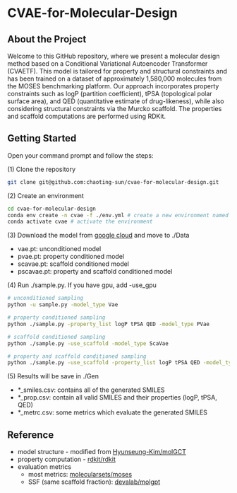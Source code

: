 # CVAE-for-Molecular-Design

## About the Project

Welcome to this GitHub repository, where we present a molecular design method based on a Conditional Variational Autoencoder Transformer (CVAETF). This model is tailored for property and structural constraints and has been trained on a dataset of approximately 1,580,000 molecules from the MOSES benchmarking platform. Our approach incorporates property constraints such as logP (partition coefficient), tPSA (topological polar surface area), and QED (quantitative estimate of drug-likeness), while also considering structural constraints via the Murcko scaffold. The properties and scaffold computations are performed using RDKit.

## Getting Started

Open your command prompt and follow the steps:

(1) Clone the repository
```bash
git clone git@github.com:chaoting-sun/cvae-for-molecular-design.git
```

(2) Create an environment
```bash
cd cvae-for-molecular-design
conda env create -n cvae -f ./env.yml # create a new environment named cvae
conda activate cvae # activate the environment
```

(3) Download the model from [google cloud](https://drive.google.com/drive/folders/1CpF0UfM_SQlYFeABO42vyAfMJW89dTco) and move to ./Data

- vae.pt: unconditioned model
- pvae.pt: property conditioned model
- scavae.pt: scaffold conditioned model
- pscavae.pt: property and scaffold conditioned model

(4) Run ./sample.py. If you have gpu, add -use_gpu
```bash
# unconditioned sampling
python -u sample.py -model_type Vae

# property conditioned sampling
python ./sample.py -property_list logP tPSA QED -model_type PVae

# scaffold conditioned sampling
python ./sample.py -use_scaffold -model_type ScaVae

# property and scaffold conditioned sampling
python ./sample.py -use_scaffold -property_list logP tPSA QED -model_type PScaVae
```

(5) Results will be save in ./Gen
- *_smiles.csv: contains all of the generated SMILES
- *_prop.csv: contain all valid SMILES and their properties (logP, tPSA, QED)
- *_metrc.csv: some metrics which evaluate the generated SMILES


## Reference
- model structure - modified from [Hyunseung-Kim/molGCT](https://github.com/Hyunseung-Kim/molGCT)
- property computation - [rdkit/rdkit](https://github.com/rdkit/rdkit)
- evaluation metrics
    - most metrics: [molecularsets/moses](https://github.com/molecularsets/moses)
    - SSF (same scaffold fraction): [devalab/molgpt](https://github.com/devalab/molgpt)